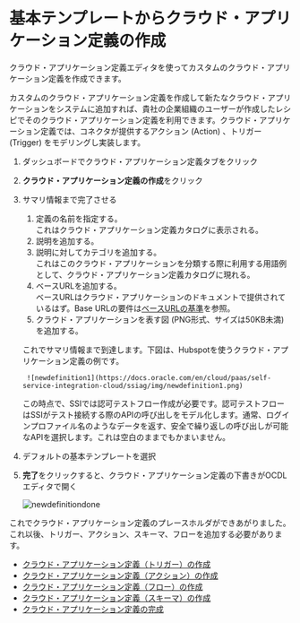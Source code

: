 # 基本テンプレートからクラウド・アプリケーション定義の作成

クラウド・アプリケーション定義エディタを使ってカスタムのクラウド・アプリケーション定義を作成できます。

カスタムのクラウド・アプリケーション定義を作成して新たなクラウド・アプリケーションをシステムに追加すれば、貴社の企業組織のユーザーが作成したレシピでそのクラウド・アプリケーション定義を利用できます。クラウド・アプリケーション定義では、コネクタが提供するアクション (Action) 、トリガー (Trigger) をモデリングし実装します。

1. ダッシュボードでクラウド・アプリケーション定義タブをクリック
2. **クラウド・アプリケーション定義の作成**をクリック
3. サマリ情報まで完了させる
    1. 定義の名前を指定する。<br/>これはクラウド・アプリケーション定義カタログに表示される。
    2. 説明を追加する。
    3. 説明に対してカテゴリを追加する。<br/>これはこのクラウド・アプリケーションを分類する際に利用する用語例として、クラウド・アプリケーション定義カタログに現れる。
    4. ベースURLを追加する。<br/>ベースURLはクラウド・アプリケーションのドキュメントで提供されているはず。Base URLの要件は[ベースURLの基準](CustomCloudApp_2_2.md#ベースURLの基準)を参照。
    5. クラウド・アプリケーションを表す図 (PNG形式、サイズは50KB未満) を追加する。

    これでサマリ情報まで到達します。下図は、Hubspotを使うクラウド・アプリケーション定義の例です。

        ![newdefinition1](https://docs.oracle.com/en/cloud/paas/self-service-integration-cloud/ssiag/img/newdefinition1.png)

    この時点で、SSIでは認可テストフロー作成が必要です。認可テストフローはSSIがテスト接続する際のAPIの呼び出しをモデル化します。通常、ログインプロファイル名のようなデータを返す、安全で繰り返しの呼び出しが可能なAPIを選択します。これは空白のままでもかまいません。

4. デフォルトの基本テンプレートを選択
5. **完了**をクリックすると、クラウド・アプリケーション定義の下書きがOCDLエディタで開く

    ![newdefinitiondone](https://docs.oracle.com/en/cloud/paas/self-service-integration-cloud/ssiag/img/newdefinitiondone.png)

これでクラウド・アプリケーション定義のプレースホルダができあがりました。これ以後、トリガー、アクション、スキーマ、フローを追加する必要があります。

- [クラウド・アプリケーション定義（トリガー）の作成](CustomCloudApp_3_2.md)
- [クラウド・アプリケーション定義（アクション）の作成](CustomCloudApp_3_3.md)
- [クラウド・アプリケーション定義（フロー）の作成](CustomCloudApp_3_4.md)
- [クラウド・アプリケーション定義（スキーマ）の作成](CustomCloudApp_3_5.md)
- [クラウド・アプリケーション定義の完成](CustomCloudApp_3_6.md)
